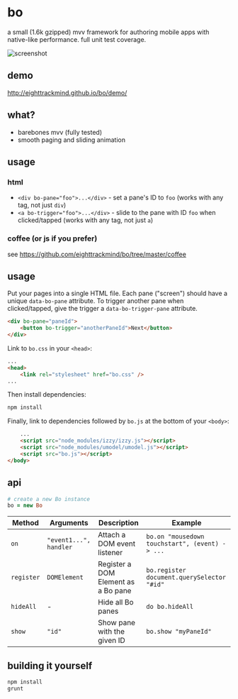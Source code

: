 # bo

a small (1.6k gzipped) mvv framework for authoring mobile apps with native-like performance. full unit test coverage.

![screenshot](http://i.imgur.com/BsOUdah.png)

## demo

http://eighttrackmind.github.io/bo/demo/

## what?

- barebones mvv (fully tested)
- smooth paging and sliding animation

## usage

### html

- `<div bo-pane="foo">...</div>` - set a pane's ID to `foo` (works with any tag, not just `div`)
- `<a bo-trigger="foo">...</div>` - slide to the pane with ID `foo` when clicked/tapped (works with any tag, not just `a`)

### coffee (or js if you prefer)

see https://github.com/eighttrackmind/bo/tree/master/coffee

## usage

Put your pages into a single HTML file. Each pane ("screen") should have a unique `data-bo-pane` attribute. To trigger another pane when clicked/tapped, give the trigger a `data-bo-trigger-pane` attribute.

```html
<div bo-pane="paneId">
	<button bo-trigger="anotherPaneId">Next</button>
</div>
```

Link to `bo.css` in your `<head>`:

```html
...
<head>
	<link rel="stylesheet" href="bo.css" />
...
```

Then install dependencies:

```bash
npm install
```

Finally, link to dependencies followed by `bo.js` at the bottom of your `<body>`:

```html
	...
	<script src="node_modules/izzy/izzy.js"></script>
	<script src="node_modules/umodel/umodel.js"></script>
	<script src="bo.js"></script>
</body>
```

## api

```coffee
# create a new Bo instance
bo = new Bo
```

| Method		| Arguments					| Description  							| Example						|
|---------------|---------------------------|---------------------------------------|-------------------------------|
| `on`			| `"event1...", handler`	| Attach a DOM event listener			| `bo.on "mousedown touchstart", (event) -> ... ` |
| `register`	| `DOMElement`				| Register a DOM Element as a Bo pane	| `bo.register document.querySelector "#id"` |
| `hideAll`		| -							| Hide all Bo panes						| `do bo.hideAll`				|
| `show`		| `"id"`					| Show pane with the given ID			| `bo.show "myPaneId"`			|

## building it yourself

```bash
npm install
grunt
```